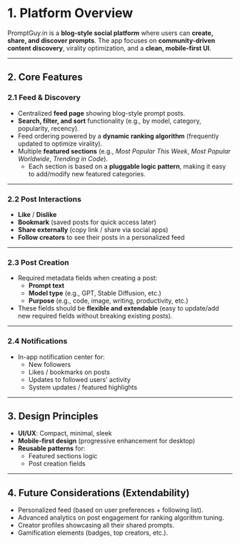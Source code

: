 # 1. Platform Overview

PromptGuy.in is a **blog-style social platform** where users can **create, share, and discover prompts**. The app focuses on **community-driven content discovery**, virality optimization, and a **clean, mobile-first UI**.

---

## 2. Core Features

### **2.1 Feed & Discovery**

- Centralized **feed page** showing blog-style prompt posts.
- **Search, filter, and sort** functionality (e.g., by model, category, popularity, recency).
- Feed ordering powered by a **dynamic ranking algorithm** (frequently updated to optimize virality).
- Multiple **featured sections** (e.g., *Most Popular This Week*, *Most Popular Worldwide*, *Trending in Code*).
    - Each section is based on a **pluggable logic pattern**, making it easy to add/modify new featured categories.

---

### **2.2 Post Interactions**

- **Like** / **Dislike**
- **Bookmark** (saved posts for quick access later)
- **Share externally** (copy link / share via social apps)
- **Follow creators** to see their posts in a personalized feed

---

### **2.3 Post Creation**

- Required metadata fields when creating a post:
    - **Prompt text**
    - **Model type** (e.g., GPT, Stable Diffusion, etc.)
    - **Purpose** (e.g., code, image, writing, productivity, etc.)
- These fields should be **flexible and extendable** (easy to update/add new required fields without breaking existing posts).

---

### **2.4 Notifications**

- In-app notification center for:
    - New followers
    - Likes / bookmarks on posts
    - Updates to followed users’ activity
    - System updates / featured highlights

---

## 3. Design Principles

- **UI/UX**: Compact, minimal, sleek
- **Mobile-first design** (progressive enhancement for desktop)
- **Reusable patterns** for:
    - Featured sections logic
    - Post creation fields

---

## 4. Future Considerations (Extendability)

- Personalized feed (based on user preferences + following list).
- Advanced analytics on post engagement for ranking algorithm tuning.
- Creator profiles showcasing all their shared prompts.
- Gamification elements (badges, top creators, etc.).